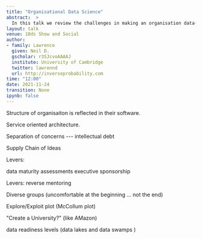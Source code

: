 ```yaml
---
title: "Organisational Data Science"
abstract:  >
  In this talk we review the challenges in making an organisation data-driven in its decision making. Building on experience working within Amazon and providing advice through the Royal Society convened DELVE group we review challenges and solutions for improving the data capabilities of an institution. This talk is targeted at data-aware leaders working in an institution.
layout: talk
venue: 10ds Show and Social
author:
- family: Lawrence
  given: Neil D.
  gscholar: r3SJcvoAAAAJ
  institute: University of Cambridge
  twitter: lawrennd
  url: http://inverseprobability.com
time: "12:00"
date: 2021-11-24
transition: None
ipynb: false
---
```


Structure of organisaiton is reflected in their software.

Service oriented architecture.

Separation of concerns --- intellectual debt

Supply Chain of Ideas

Levers:

  data maturity assessments
  executive sponsorship

Levers:
  reverse mentoring

Diverse groups (uncomfortable at the beginning ... not the end)

Explore/Exploit plot (McCollum plot)

"Create a University?" (like AMazon)


data readiness levels (data lakes and data swamps )

